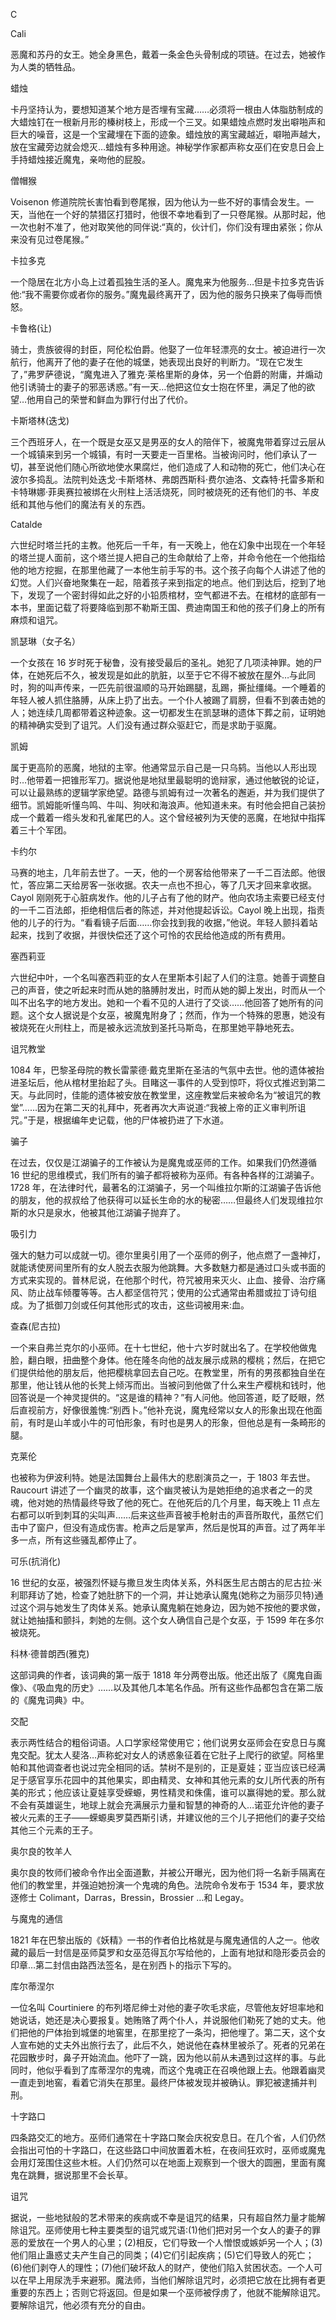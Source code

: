 

C

Cali

恶魔和苏丹的女王。她全身黑色，戴着一条金色头骨制成的项链。在过去，她被作为人类的牺牲品。

蜡烛

卡丹坚持认为，要想知道某个地方是否埋有宝藏……必须将一根由人体脂肪制成的大蜡烛钉在一根新月形的榛树枝上，形成一个三叉。如果蜡烛点燃时发出噼啪声和巨大的噪音，这是一个宝藏埋在下面的迹象。蜡烛放的离宝藏越近，噼啪声越大，放在宝藏旁边就会熄灭…蜡烛有多种用途。神秘学作家都声称女巫们在安息日会上手持蜡烛接近魔鬼，亲吻他的屁股。

僧帽猴

Voisenon 修道院院长害怕看到卷尾猴，因为他认为一些不好的事情会发生。一天，当他在一个好的禁猎区打猎时，他很不幸地看到了一只卷尾猴。从那时起，他一次也射不准了，他对取笑他的同伴说:“真的，伙计们，你们没有理由紧张；你从来没有见过卷尾猴。”

卡拉多克

一个隐居在北方小岛上过着孤独生活的圣人。魔鬼来为他服务…但是卡拉多克告诉他:“我不需要你或者你的服务。”魔鬼最终离开了，因为他的服务只换来了侮辱而愤怒。

卡鲁格(让)

骑士，贵族彼得的封臣，阿伦松伯爵。他娶了一位年轻漂亮的女士。被迫进行一次航行，他离开了他的妻子在他的城堡，她表现出良好的判断力。“现在它发生了，”弗罗萨德说，“魔鬼进入了雅克·莱格里斯的身体，另一个伯爵的附庸，并煽动他引诱骑士的妻子的邪恶诱惑。”有一天…他把这位女士抱在怀里，满足了他的欲望…他用自己的荣誉和鲜血为罪行付出了代价。

卡斯塔林(迭戈)

三个西班牙人，在一个既是女巫又是男巫的女人的陪伴下，被魔鬼带着穿过云层从一个城镇来到另一个城镇，有时一天要走一百里格。当被询问时，他们承认了一切，甚至说他们随心所欲地使水果腐烂，他们造成了人和动物的死亡，他们决心在波尔多捣乱。法院判处迭戈·卡斯塔林、弗朗西斯科·费尔迪洛、文森特·托雷多斯和卡特琳娜·菲奥赛拉被绑在火刑柱上活活烧死，同时被烧死的还有他们的书、羊皮纸和其他与他们的魔法有关的东西。

Catalde

六世纪时塔兰托的主教。他死后一千年，有一天晚上，他在幻象中出现在一个年轻的塔兰提人面前，这个塔兰提人把自己的生命献给了上帝，并命令他在一个他指给他的地方挖掘，在那里他藏了一本他生前手写的书。这个孩子向每个人讲述了他的幻觉。人们兴奋地聚集在一起，陪着孩子来到指定的地点。他们到达后，挖到了地下，发现了一个密封得如此之好的小铅质棺材，空气都进不去。在棺材的底部有一本书，里面记载了将要降临到那不勒斯王国、费迪南国王和他的孩子们身上的所有麻烦和诅咒。

凯瑟琳（女子名）

一个女孩在 16 岁时死于秘鲁，没有接受最后的圣礼。她犯了几项渎神罪。她的尸体，在她死后不久，被发现是如此的肮脏，以至于它不得不被放在屋外…与此同时，狗的叫声传来，一匹先前很温顺的马开始踢腿，乱踢，撕扯缰绳。一个睡着的年轻人被人抓住胳膊，从床上扔了出去。一个仆人被踢了肩膀，但看不到袭击她的人；她连续几周都带着这种迹象。这一切都发生在凯瑟琳的遗体下葬之前，证明她的精神确实受到了诅咒。人们没有通过群众驱赶它，而是求助于驱魔。

凯姆

属于更高阶的恶魔，地狱的主宰。他通常显示自己是一只乌鸫。当他以人形出现时…他带着一把锥形军刀。据说他是地狱里最聪明的诡辩家，通过他敏锐的论证，可以让最熟练的逻辑学家绝望。路德与凯姆有过一次著名的邂逅，并为我们提供了细节。凯姆能听懂鸟鸣、牛叫、狗吠和海浪声。他知道未来。有时他会把自己装扮成一个戴着一绺头发和孔雀尾巴的人。这个曾经被列为天使的恶魔，在地狱中指挥着三十个军团。

卡约尔

马赛的地主，几年前去世了。一天，他的一个房客给他带来了一千二百法郎。他很忙，答应第二天给房客一张收据。农夫一点也不担心，等了几天才回来拿收据。Cayol 刚刚死于心脏病发作。他的儿子占有了他的财产。他向农场主索要已经支付的一千二百法郎，拒绝相信后者的陈述，并对他提起诉讼。Cayol 晚上出现，指责他的儿子的行为。“看看镜子后面……你会找到我的收据，”他说。年轻人颤抖着站起来，找到了收据，并很快偿还了这个可怜的农民给他造成的所有费用。

塞西莉亚

六世纪中叶，一个名叫塞西莉亚的女人在里斯本引起了人们的注意。她善于调整自己的声音，使之听起来时而从她的胳膊肘发出，时而从她的脚上发出，时而从一个叫不出名字的地方发出。她和一个看不见的人进行了交谈……他回答了她所有的问题。这个女人据说是个女巫，被魔鬼附身了；然而，作为一个特殊的恩惠，她没有被烧死在火刑柱上，而是被永远流放到圣托马斯岛，在那里她平静地死去。

诅咒教堂

1084 年，巴黎圣母院的教长雷蒙德·戴克里斯在圣洁的气氛中去世。他的遗体被抬进圣坛后，他从棺材里抬起了头。目睹这一事件的人受到惊吓，将仪式推迟到第二天。与此同时，佳能的遗体被安放在教堂里，这座教堂后来被命名为“被诅咒的教堂”……因为在第二天的礼拜中，死者再次大声说道:“我被上帝的正义审判所诅咒。”于是，根据编年史记载，他的尸体被扔进了下水道。

骗子

在过去，仅仅是江湖骗子的工作被认为是魔鬼或巫师的工作。如果我们仍然遵循 16 世纪的思维模式，我们所有的骗子都将被称为巫师。有各种各样的江湖骗子。1728 年，在法律时代，最著名的江湖骗子，另一个叫维拉尔斯的江湖骗子告诉他的朋友，他的叔叔给了他获得可以延长生命的水的秘密……但最终人们发现维拉尔斯的水只是泉水，他被其他江湖骗子抛弃了。

吸引力

强大的魅力可以成就一切。德尔里奥引用了一个巫师的例子，他点燃了一盏神灯，就能诱使房间里所有的女人脱去衣服为他跳舞。大多数魅力都是通过口头或书面的方式来实现的。普林尼说，在他那个时代，符咒被用来灭火、止血、接骨、治疗痛风、防止战车倾覆等等。古人都坚信符咒；使用的公式通常由希腊或拉丁诗句组成。为了抵御刀剑或任何其他形式的攻击，这些词被用来:血。

查森(尼古拉)

一个来自弗兰克尔的小巫师。在十七世纪，他十六岁时就出名了。在学校他做鬼脸，翻白眼，扭曲整个身体。他在隆冬向他的战友展示成熟的樱桃；然后，在把它们提供给他的朋友后，他把樱桃拿回去自己吃。在教堂里，所有的男孩都独自坐在那里，他让钱从他的长凳上倾泻而出。当被问到他做了什么来生产樱桃和钱时，他回答说是一个神灵提供的。“这是谁的精神？”有人问他。他回答道，眨了眨眼，然后直视前方，好像很羞愧:“别西卜。”他补充说，魔鬼经常以女人的形象出现在他面前，有时是山羊或小牛的可怕形象，有时也是男人的形象，但他总是有一条畸形的腿。

克莱伦

也被称为伊波利特。她是法国舞台上最伟大的悲剧演员之一，于 1803 年去世。Raucourt 讲述了一个幽灵的故事，这个幽灵被认为是她拒绝的追求者之一的灵魂，他对她的热情最终导致了他的死亡。在他死后的几个月里，每天晚上 11 点左右都可以听到刺耳的尖叫声……后来这些声音被手枪射击的声音所取代，虽然它们击中了窗户，但没有造成伤害。枪声之后是掌声，然后是悦耳的声音。过了两年半多一点，所有这些骚乱都停止了。

可乐(抗消化)

16 世纪的女巫，被强烈怀疑与撒旦发生肉体关系，外科医生尼古朗古的尼古拉·米利耶拜访了她，检查了她肚脐下的一个洞，并让她承认魔鬼(她称之为丽莎贝特)通过这个洞与她发生了肉体关系。她承认魔鬼躺在她身边，因为她不按他的要求做，就让她抽搐和颤抖，刺她的左侧。这个女人确信自己是个女巫，于 1599 年在多尔被烧死。

科林·德普朗西(雅克)

这部词典的作者，该词典的第一版于 1818 年分两卷出版。他还出版了《魔鬼自画像》、《吸血鬼的历史》……以及其他几本笔名作品。所有这些作品都包含在第二版的《魔鬼词典》中。

交配

表示两性结合的粗俗词语。人口学家经常使用它；他们说男女巫师会在安息日与魔鬼交配。犹太人斐洛…声称蛇对女人的诱惑象征着在它肚子上爬行的欲望。阿格里帕和其他调查者也说过完全相同的话。禁树不是别的，正是夏娃；亚当应该已经满足于感官享乐花园中的其他果实，即由精灵、女神和其他元素的女儿所代表的所有美的形式；他应该让夏娃享受蝾螈，男性精灵和侏儒，谁可以赢得她的爱。那么就不会有英雄诞生，地球上就会充满展示力量和智慧的神奇的人…诺亚允许他的妻子被火元素的王子——蝾螈奥罗莫西斯引诱，并建议他的三个儿子把他们的妻子交给其他三个元素的王子。

奥尔良的牧羊人

奥尔良的牧师们被命令作出全面道歉，并被公开曝光，因为他们将一名新手隔离在他们的教堂里，并强迫她扮演一个鬼魂的角色。法院命令发布于 1534 年，要求放逐修士 Colimant，Darras，Bressin，Brossier …和 Legay。

与魔鬼的通信

1821 年在巴黎出版的《妖精》一书的作者伯比格就是与魔鬼通信的人之一。他收藏的最后一封信是巫师莫罗和女巫范得瓦尔写给他的，上面有地狱和隐形委员会的印章…第二封信由路西法签名，是在别西卜的指示下写的。

库尔蒂涅尔

一位名叫 Courtiniere 的布列塔尼绅士对他的妻子吹毛求疵，尽管他友好坦率地和她说话，她还是决心要报复。她贿赂了两个仆人，并说服他们勒死了她的丈夫。他们把他的尸体抬到城堡的地窖里，在那里挖了一条沟，把他埋了。第二天，这个女人宣布她的丈夫外出旅行去了，此后不久，她说他在森林里被杀了。死者的兄弟在花园散步时，鼻子开始流血。他吓了一跳，因为他以前从未遇到过这样的事。与此同时，他似乎看到了库蒂涅尔的鬼魂，而这个鬼魂正在召唤他跟上去。他跟着幽灵一直走到地窖，看着它消失在那里。最终尸体被发现并被确认。罪犯被逮捕并判刑。

十字路口

四条路交汇的地方。巫师们通常在十字路口聚会庆祝安息日。在几个省，人们仍然会指出可怕的十字路口，在这些路口中间放置着木桩，在夜间狂欢时，巫师或魔鬼会用灯笼围住这些木桩。人们仍然可以在地面上观察到一个很大的圆圈，里面有魔鬼在跳舞，据说那里不会长草。

诅咒

据说，一些地狱般的艺术带来的疾病或不幸是诅咒的结果，只有超自然力量才能解除诅咒。巫师使用七种主要类型的诅咒或咒语:(1)他们把对另一个女人的妻子的罪恶的爱放在一个男人的心里；(2)相反，它们导致一个人憎恨或嫉妒另一个人；(3)他们阻止蛊惑丈夫产生自己的同类；(4)它们引起疾病；(5)它们导致人的死亡；(6)他们剥夺人的理性；(7)他们破坏敌人的财产，使他们陷入贫困状态。一个人可以在早上用尿洗手来避邪。魔法师，当他们解除诅咒时，必须把它放在比拥有者更重要的东西上；否则它将返回。但是如果一个巫师被俘虏了，他就不能解除诅咒。要解除诅咒，他必须有充分的自由。